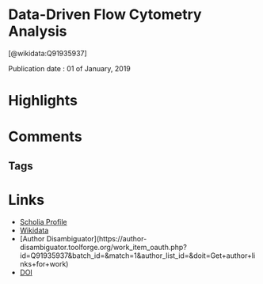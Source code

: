 
Data-Driven Flow Cytometry Analysis
===================================
  
  [@wikidata:Q91935937]  
  
Publication date : 01 of January, 2019  

# Highlights

# Comments

## Tags

# Links
  
 * [Scholia Profile](https://scholia.toolforge.org/work/Q91935937)  
 * [Wikidata](https://www.wikidata.org/wiki/Q91935937)  
 * [Author Disambiguator](https://author-
disambiguator.toolforge.org/work_item_oauth.php?id=Q91935937&batch_id=&match=1&author_list_id=&doit=Get+author+links+for+work)  
 * [DOI](https://doi.org/10.1007/978-1-4939-9454-0_16)  

